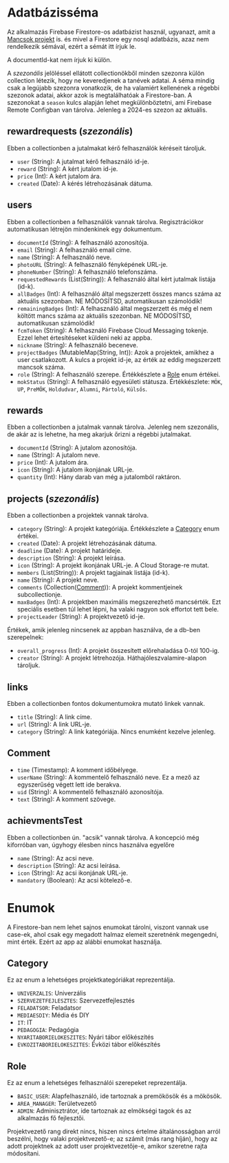 # Adatbázisséma

Az alkalmazás Firebase Firestore-os adatbázist használ, ugyanazt, amit
a [Mancsok projekt](https://github.com/mok-it/mancsok/) is. és
mivel a Firestore egy nosql adatbázis, azaz nem rendelkezik sémával,
ezért a sémát itt írjuk le.

A documentId-kat nem írjuk ki külön.

A *szezonális* jelöléssel ellátott collectionökből minden szezonra külön collection létezik, hogy ne
keveredjenek a tanévek adatai. A séma mindig csak a legújabb szezonra vonatkozik, de ha valamiért
kellenének a régebbi szezonok adatai, akkor azok is megtalálhatóak a Firestore-ban. A szezonokat
a `season` kulcs alapján lehet megkülönböztetni, ami Firebase Remote Configban van tárolva. Jelenleg
a 2024-es szezon az aktuális.

## rewardrequests (*szezonális*)

Ebben a collectionben a jutalmakat kérő felhasználók kéréseit tároljuk.

- `user` (String): A jutalmat kérő felhasználó id-je.
- `reward` (String): A kért jutalom id-je.
- `price` (Int): A kért jutalom ára.
- `created` (Date): A kérés létrehozásának dátuma.

## users

Ebben a collectionben a felhasználók vannak tárolva. Regisztrációkor automatikusan létrejön
mindenkinek egy dokumentum.

- `documentId` (String): A felhasználó azonosítója.
- `email` (String): A felhasználó email címe.
- `name` (String): A felhasználó neve.
- `photoURL` (String): A felhasználó fényképének URL-je.
- `phoneNumber` (String): A felhasználó telefonszáma.
- `requestedRewards` (List(String)): A felhasználó által kért jutalmak listája (id-k).
- `allBadges` (Int): A felhasználó által megszerzett összes mancs száma az aktuális szezonban. NE
  MÓDOSÍTSD, automatikusan számolódik!
- `remainingBadges` (Int): A felhasználó által megszerzett és még el nem költött mancs száma az
  aktuális szezonban. NE MÓDOSÍTSD, automatikusan számolódik!
- `fcmToken` (String): A felhasználó Firebase Cloud Messaging tokenje. Ezzel lehet értesítéseket
  küldeni neki az appba.
- `nickname` (String): A felhasználó beceneve.
- `projectBadges` (MutableMap(String, Int)): Azok a projektek, amikhez a user csatlakozott. A kulcs
  a projekt id-je, az érték az eddig megszerzett mancsok száma.
- `role` (String): A felhasználó szerepe. Értékkészlete a [Role](#role) enum értékei.
- `mokStatus` (String): A felhasználó egyesületi státusza. Értékkészlete: `MÖK`, `UP`, `PreMÖK`, `Holdudvar`, `Alumni`, `Pártoló`, `Külsős`. 

## rewards

Ebben a collectionben a jutalmak vannak tárolva. Jelenleg nem szezonális, de akár az is lehetne, ha
meg akarjuk őrizni a régebbi jutalmakat.

- `documentId` (String): A jutalom azonosítója.
- `name` (String): A jutalom neve.
- `price` (Int): A jutalom ára.
- `icon` (String): A jutalom ikonjának URL-je.
- `quantity` (Int): Hány darab van még a jutalomból raktáron.

## projects (*szezonális*)

Ebben a collectionben a projektek vannak tárolva.

- `category` (String): A projekt kategóriája. Értékkészlete a [Category](#category) enum értékei.
- `created` (Date): A projekt létrehozásának dátuma.
- `deadline` (Date): A projekt határideje.
- `description` (String): A projekt leírása.
- `icon` (String): A projekt ikonjának URL-je. A Cloud Storage-re mutat.
- `members` (List(String)): A projekt tagjainak listája (id-k).
- `name` (String): A projekt neve.
- `comments` (Collection([Comment](#comment))): A projekt kommentjeinek subcollectionje.
- `maxBadges` (Int): A projektben maximális megszerezhető mancsérték. Ezt speciális esetben túl
  lehet lépni, ha valaki nagyon sok effortot tett bele.
- `projectLeader` (String): A projektvezető id-je.

Értékek, amik jelenleg nincsenek az appban használva, de a db-ben szerepelnek:

- `overall_progress` (Int): A projekt összesített előrehaladása 0-tól 100-ig.
- `creator` (String): A projekt létrehozója. Háthajóleszvalamire-alapon tároljuk.

## links

Ebben a collectionben fontos dokumentumokra mutató linkek vannak.

- `title` (String): A link címe.
- `url` (String): A link URL-je.
- `category` (String): A link kategóriája. Nincs enumként kezelve jelenleg.

## Comment

- `time` (Timestamp): A komment időbélyege.
- `userName` (String): A kommentelő felhasználó neve. Ez a mező az egyszerűség végett lett ide
  berakva.
- `uid` (String): A kommentelő felhasználó azonosítója.
- `text` (String): A komment szövege.

## achievmentsTest

Ebben a collectionben ún. "acsik" vannak tárolva. A koncepció még kiforróban van, úgyhogy élesben
nincs használva egyelőre

- `name` (String): Az acsi neve.
- `description` (String): Az acsi leírása.
- `icon` (String): Az acsi ikonjának URL-je.
- `mandatory` (Boolean): Az acsi kötelező-e.

# Enumok

A Firestore-ban nem lehet sajnos enumokat tárolni, viszont vannak use case-ek, ahol csak egy
megadott halmaz elemeit szeretnénk megengedni, mint érték. Ezért az app az alábbi enumokat
használja.

## Category

Ez az enum a lehetséges projektkategóriákat reprezentálja.

- `UNIVERZALIS`: Univerzális
- `SZERVEZETFEJLESZTES`: Szervezetfejlesztés
- `FELADATSOR`: Feladatsor
- `MEDIAESDIY`: Média és DIY
- `IT`: IT
- `PEDAGOGIA`: Pedagógia
- `NYARITABORIELOKESZITES`: Nyári tábor előkészítés
- `EVKOZITABORIELOKESZITES`: Évközi tábor előkészítés

## Role

Ez az enum a lehetséges felhasználói szerepeket reprezentálja.

- `BASIC_USER`: Alapfelhasználó, ide tartoznak a premökösök és a mökösök.
- `AREA_MANAGER`: Területvezető
- `ADMIN`: Adminisztrátor, ide tartoznak az elmökségi tagok és az alkalmazás fő fejlesztői.

Projektvezető rang direkt nincs, hiszen nincs értelme általánosságban arról beszélni, hogy valaki
projektvezető-e; az számít (más rang híján), hogy az adott projektnek az adott user
projektvezetője-e, amikor szeretne rajta módosítani.

